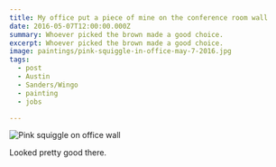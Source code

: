 ```yaml
---
title: My office put a piece of mine on the conference room wall
date: 2016-05-07T12:00:00.000Z
summary: Whoever picked the brown made a good choice.
excerpt: Whoever picked the brown made a good choice.
image: paintings/pink-squiggle-in-office-may-7-2016.jpg
tags:
  - post 
  - Austin
  - Sanders/Wingo
  - painting
  - jobs

---
```


![Pink squiggle on office wall](/static/img/paintings/pink-squiggle-in-office-may-7-2016.jpg "Pink squiggle on office wall")

Looked pretty good there. 
